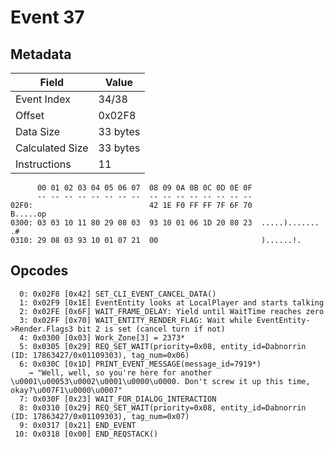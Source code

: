 # Event 37

## Metadata

| Field           | Value    |
|-----------------|----------|
| Event Index     | 34/38    |
| Offset          | 0x02F8   |
| Data Size       | 33 bytes |
| Calculated Size | 33 bytes |
| Instructions    | 11       |

```
      00 01 02 03 04 05 06 07  08 09 0A 0B 0C 0D 0E 0F
      -- -- -- -- -- -- -- --  -- -- -- -- -- -- -- --
02F0:                          42 1E F0 FF FF 7F 6F 70          B.....op
0300: 03 03 10 11 80 29 08 03  93 10 01 06 1D 20 80 23  .....)....... .#
0310: 29 08 03 93 10 01 07 21  00                       )......!.       
```

## Opcodes

```
  0: 0x02F8 [0x42] SET_CLI_EVENT_CANCEL_DATA()
  1: 0x02F9 [0x1E] EventEntity looks at LocalPlayer and starts talking
  2: 0x02FE [0x6F] WAIT_FRAME_DELAY: Yield until WaitTime reaches zero
  3: 0x02FF [0x70] WAIT_ENTITY_RENDER_FLAG: Wait while EventEntity->Render.Flags3 bit 2 is set (cancel turn if not)
  4: 0x0300 [0x03] Work_Zone[3] = 2373*
  5: 0x0305 [0x29] REQ_SET_WAIT(priority=0x08, entity_id=Dabnorrin (ID: 17863427/0x01109303), tag_num=0x06)
  6: 0x030C [0x1D] PRINT_EVENT_MESSAGE(message_id=7919*)
    → "Well, well, so you're here for another \u0001\u00053\u0002\u0001\u0000\u0000. Don't screw it up this time, okay?\u007F1\u0000\u0007"
  7: 0x030F [0x23] WAIT_FOR_DIALOG_INTERACTION
  8: 0x0310 [0x29] REQ_SET_WAIT(priority=0x08, entity_id=Dabnorrin (ID: 17863427/0x01109303), tag_num=0x07)
  9: 0x0317 [0x21] END_EVENT
 10: 0x0318 [0x00] END_REQSTACK()
```
